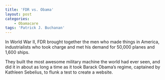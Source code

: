 ```yaml
---
title: 'FDR vs. Obama'
layout: post
categories:
    - Obamacare
tags: 'Patrick J. Buchanan'
---
```


In World War II, FDR brought together the men who made things in America, industrialists who took charge and met his demand for 50,000 planes and 1,600 ships.  
  
They built the most awesome military machine the world had ever seen, and did it in about as long a time as it took Barack Obama’s regime, captained by Kathleen Sebelius, to flunk a test to create a website.